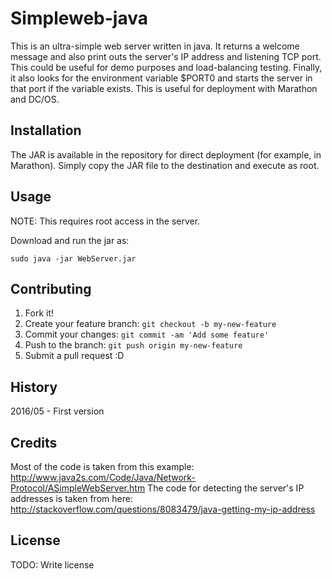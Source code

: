 # Simpleweb-java

This is an ultra-simple web server written in java. It returns a welcome message and also print outs the server's IP address and listening TCP port. This could be useful for demo purposes and load-balancing testing. Finally, it also looks for the environment variable $PORT0 and starts the server in that port if the variable exists. This is useful for deployment with Marathon and DC/OS.

## Installation

The JAR is available in the repository for direct deployment (for example, in Marathon). Simply copy the JAR file to the destination and execute as root.

## Usage

NOTE: This requires root access in the server.

Download and run the jar as:

``` sudo java -jar WebServer.jar ```

## Contributing

1. Fork it!
2. Create your feature branch: `git checkout -b my-new-feature`
3. Commit your changes: `git commit -am 'Add some feature'`
4. Push to the branch: `git push origin my-new-feature`
5. Submit a pull request :D

## History

2016/05 - First version

## Credits

Most of the code is taken from this example: http://www.java2s.com/Code/Java/Network-Protocol/ASimpleWebServer.htm
The code for detecting the server's IP addresses is taken from here: http://stackoverflow.com/questions/8083479/java-getting-my-ip-address

## License

TODO: Write license
